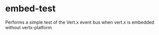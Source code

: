 # embed-test

Performs a simple test of the Vert.x event bus when vert.x is embedded without vertx-platform
